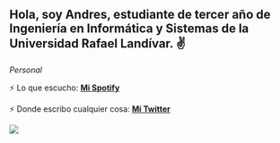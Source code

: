 


## Hola, soy Andres, estudiante de tercer año de Ingeniería en Informática y Sistemas de la Universidad Rafael Landívar. :v:



_Personal_

:zap: Lo que escucho: **[Mi Spotify](https://open.spotify.com/user/andresr-21?si=2c8c2e469dc2479d)**

:zap: Donde escribo cualquier cosa: **[Mi Twitter](https://twitter.com/Dnndres)**

![](https://experienciajoven.com/wp-content/uploads/2020/11/programacion_gamer_001.gif)


<!--
**Dandres2001/Dandres2001** is a ✨ _special_ ✨ repository because its `README.md` (this file) appears on your GitHub profile.

Here are some ideas to get you started:

- 🔭 I’m currently working on ...
- 🌱 I’m currently learning ...
- 👯 I’m looking to collaborate on ...
- 🤔 I’m looking for help with ...
- 💬 Ask me about ...
- 📫 How to reach me: ...
- 😄 Pronouns: ...
- ⚡ Fun fact: ...
-->
